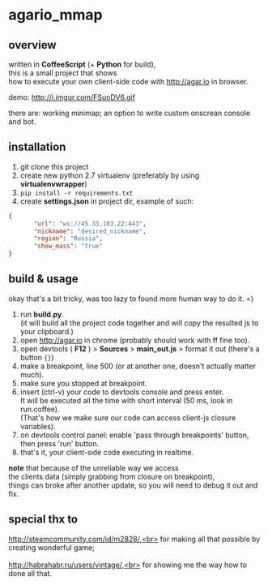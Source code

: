 # agario_mmap

## overview

written in **CoffeeScript** (+ **Python** for build), <br>
this is a small project that shows <br>
how to execute your own client-side code with http://agar.io in browser.

demo: http://i.imgur.com/FSuoDV6.gif

there are: working minimap; an option to write custom onscrean console and bot.

## installation

1. git clone this project
2. create new python 2.7 virtualenv (preferably by using **virtualenvwrapper**)
3. ```pip install -r requirements.txt```
4. create **settings.json** in project dir, example of such:
   
```json
{
       "url": "ws://45.33.103.22:443",
       "nickname": "desired_nickname",
       "region": "Russia",
       "show_mass": "true"
}
```

## build & usage

okay that's a bit tricky, was too lazy to found more human way to do it. =)

1. run **build.py**.<br>
(it will build all the project code together and will copy the resulted js to your clipboard.)
2. open http://agar.io in chrome (probably should work with ff fine too).
3. open devtools ( **F12** ) > **Sources** > **main_out.js** > format it out (there's a button ```{}```)
4. make a breakpoint, line 500 (or at another one, doesn't actually matter much).
5. make sure you stopped at breakpoint.
6. insert (ctrl-v) your code to devtools console and press enter.<br>
It will be executed all the time with short interval (50 ms, look in run.coffee).<br>
(That's how we make sure our code can access client-js closure variables).
7. on devtools control panel: enable 'pass through breakpoints' button, then press 'run' button.
8. that's it, your client-side code executing in realtime.

**note** that because of the unreliable way we access<br>
the clients data (simply grabbing from closure on breakpoint),<br>
things can broke after another update, so you will need to debug it out and fix.


## special thx to

http://steamcommunity.com/id/m2828/,<br>
for making all that possible by creating wonderful game;
<br><br>
http://habrahabr.ru/users/vintage/,<br>
for showing me the way how to done all that.